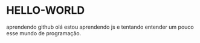 # HELLO-WORLD
aprendendo github
 olá estou aprendendo js e tentando entender um pouco esse mundo de programação.
 
